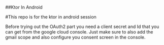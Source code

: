 ##Ktor In Android

#This repo is for the ktor in android session 

Before trying out the OAuth2 part you need a client secret and Id that you can get from the google cloud console.
Just make sure to also add the gmail scope and also configure you consent screen in the console.